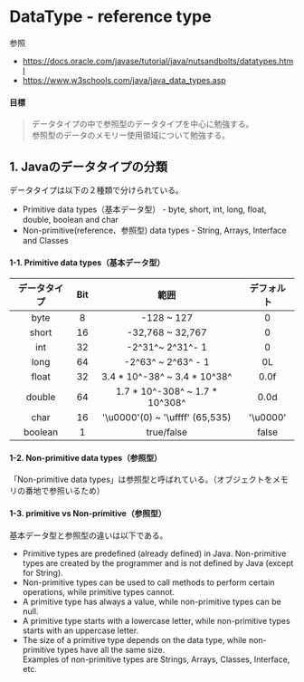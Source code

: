 # DataType - reference type
参照
* https://docs.oracle.com/javase/tutorial/java/nutsandbolts/datatypes.html
* https://www.w3schools.com/java/java_data_types.asp

#### 目標
>データタイプの中で参照型のデータタイプを中心に勉強する。 <br>
>参照型のデータのメモリー使用領域について勉強する。

## 1. Javaのデータタイプの分類
データタイプは以下の２種類で分けられている。 <br>
* Primitive data types（基本データ型） - byte, short, int, long, float, double, boolean and char
* Non-primitive(reference、参照型) data types - String, Arrays, Interface and Classes

#### 1-1. Primitive data types（基本データ型）
| データタイプ  | Bit  |              範囲                |   デフォルト     |
| :-------: | :--: | :-----------------------------: | :-----------: |
|   byte    |  8   |           -128 ~ 127            |       0       |
|   short   |  16  |        -32,768 ~ 32,767         |       0       |
|    int    |  32  |        -2^31^~ 2^31^- 1         |       0       |
|   long    |  64  |       -2^63^ ~ 2^63^ - 1        |      0L       |
|   float   |  32  |  3.4 * 10^-38^ ~ 3.4 * 10^38^   |     0.0f      |
|  double   |  64  | 1.7 * 10^-308^ ~ 1.7 * 10^308^  |     0.0d      |
|   char    |  16  | '\u0000'(0) ~ '\uffff' (65,535) |   '\u0000'    |
|  boolean  |  1   |           true/false            |     false     |

#### 1-2. Non-primitive data types（参照型）
「Non-primitive data types」は参照型と呼ばれている。（オブジェクトをメモリの番地で参照いるため）

#### 1-3. primitive vs Non-primitive（参照型）
基本データ型と参照型の違いは以下である。 <br>

* Primitive types are predefined (already defined) in Java. Non-primitive types are created by the programmer and is not defined by Java (except for String).
* Non-primitive types can be used to call methods to perform certain operations, while primitive types cannot.
* A primitive type has always a value, while non-primitive types can be null.
* A primitive type starts with a lowercase letter, while non-primitive types starts with an uppercase letter.
* The size of a primitive type depends on the data type, while non-primitive types have all the same size. <br>
Examples of non-primitive types are Strings, Arrays, Classes, Interface, etc.




